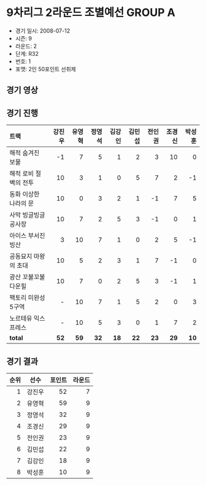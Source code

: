# 9차리그 2라운드 조별예선 GROUP A

- 경기 일시: 2008-07-12
- 시즌: 9
- 라운드: 2
- 단계: R32
- 번호: 1
- 포맷: 2인 50포인트 선취제





## 경기 영상
## 경기 진행

| 트랙 | 강진우 | 유영혁 | 정영석 | 김강인 | 김민섭 | 전인권 | 조경신 | 박성훈 |
|:---|---:|---:|---:|---:|---:|---:|---:|---:|
| 해적 숨겨진 보물 | -1 | 7 | 5 | 1 | 2 | 3 | 10 | 0 |
| 해적 로비 절벽의 전투 | 10 | 3 | 1 | 0 | 5 | 7 | 2 | -1 |
| 동화 이상한 나라의 문 | 10 | 0 | 3 | 2 | 1 | -1 | 7 | 5 |
| 사막 빙글빙글 공사장 | 10 | 7 | 2 | 5 | 3 | -1 | 0 | 1 |
| 아이스 부서진 빙산 | 3 | 10 | 7 | 1 | 0 | 2 | 5 | -1 |
| 공동묘지 마왕의 초대 | 10 | 5 | 2 | 3 | 1 | 7 | -1 | 0 |
| 광산 꼬불꼬불 다운힐 | 10 | 7 | 0 | 2 | 5 | 3 | -1 | 1 |
| 팩토리 미완성 5구역 | - | 10 | 7 | 1 | 5 | 2 | 0 | 3 |
| 노르테유 익스프레스 | - | 10 | 5 | 3 | 0 | 1 | 7 | 2 |
| __total__ | __52__ | __59__ | __32__ | __18__ | __22__ | __23__ | __29__ | __10__ |




## 경기 결과

| 순위 | 선수 | 포인트 | 라운드 |
|---:|:---:|---:|---:|
| 1 | 강진우 | 52 | 7 |
| 2 | 유영혁 | 59 | 9 |
| 3 | 정영석 | 32 | 9 |
| 4 | 조경신 | 29 | 9 |
| 5 | 전인권 | 23 | 9 |
| 6 | 김민섭 | 22 | 9 |
| 7 | 김강인 | 18 | 9 |
| 8 | 박성훈 | 10 | 9 |

